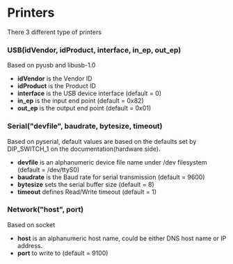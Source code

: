 # Printers #

There 3 different type of printers

### USB(idVendor, idProduct, interface, in\_ep, out\_ep) ###
Based on pyusb and libusb-1.0

  * **idVendor** is the Vendor ID
  * **idProduct** is the Product ID
  * **interface** is the USB device interface (default = 0)
  * **in\_ep** is the input end point (default = 0x82)
  * **out\_ep** is the output end point (default = 0x01)

### Serial("devfile", baudrate, bytesize, timeout) ###
Based on pyserial, default values are based on the defaults set by DIP\_SWITCH\_1 on the documentation(hardware side).
  * **devfile** is an alphanumeric device file name under /dev filesystem (default = /dev/ttyS0)
  * **baudrate** is the Baud rate for serial transmission (default = 9600)
  * **bytesize** sets the serial buffer size (default = 8)
  * **timeout** defines Read/Write timeout (default = 1)

### Network("host", port) ###
Based on socket
  * **host** is an alphanumeric host name, could be either DNS host name or IP address.
  * **port** to write to (default = 9100)